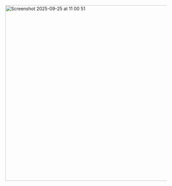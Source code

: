 <img width="530" height="550" alt="Screenshot 2025-09-25 at 11 00 51" src="https://github.com/user-attachments/assets/6af28e1b-61ab-406c-99ae-b4b8c4bb8b0d" />
